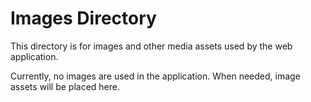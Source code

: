 # Images Directory

This directory is for images and other media assets used by the web application.

Currently, no images are used in the application. When needed, image assets will be placed here.
